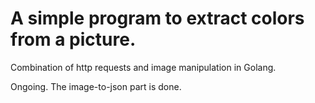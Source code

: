 # A simple program to extract colors from a picture. 

Combination of http requests and image manipulation in Golang.

Ongoing. The image-to-json part is done.
